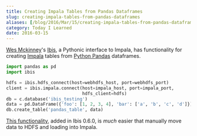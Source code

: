 ```yaml
---
title: Creating Impala Tables from Pandas Dataframes
slug: creating-impala-tables-from-pandas-dataframes
aliases: [/blog/2016/Mar/15/creating-impala-tables-from-pandas-dataframes/]
category: Today I Learned
date: 2016-03-15
---
```


[Wes Mckinney](http://wesmckinney.com/ "Wes McKinney")'s [Ibis](http://docs.ibis-project.org/index.html), a Pythonic interface to Impala, has functionality for creating [Impala](https://www.cloudera.com/products/apache-hadoop/impala.html "Apache Impala") tables from [Python Pandas](http://pandas.pydata.org/ "Python Data Analysis Library &mdash; pandas: Python Data Analysis Library") dataframes.

```python
import pandas as pd
import ibis

hdfs = ibis.hdfs_connect(host=webhdfs_host, port=webhdfs_port)
client = ibis.impala.connect(host=impala_host, port=impala_port,
                             hdfs_client=hdfs)
db = c.database('ibis_testing')
data = pd.DataFrame({'foo': [1, 2, 3, 4], 'bar': ['a', 'b', 'c', 'd']})
db.create_table('pandas_table', data)
```

[This functionality](http://docs.ibis-project.org/impala.html#creating-tables), added in Ibis 0.6.0, is _much_ easier that manually move data to HDFS and loading into Impala.